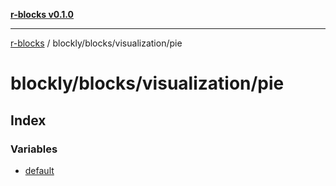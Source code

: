 [**r-blocks v0.1.0**](../../../../README.md)

---

[r-blocks](../../../../modules.md) / blockly/blocks/visualization/pie

# blockly/blocks/visualization/pie

## Index

### Variables

- [default](variables/default.md)
